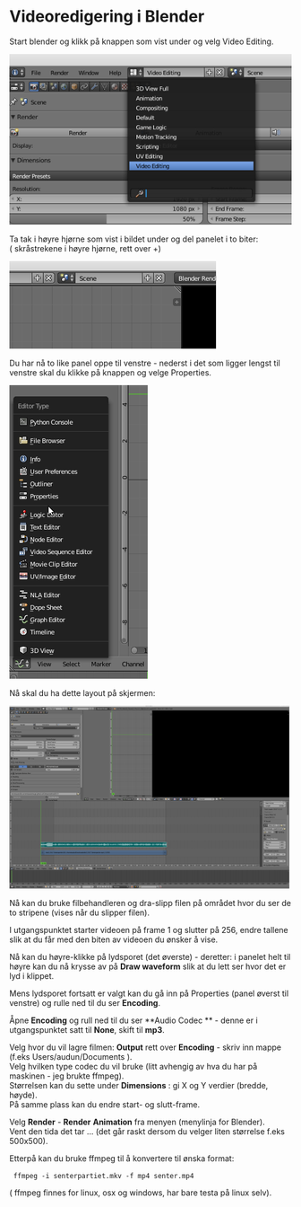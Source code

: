# Videoredigering i Blender

Start blender og klikk på knappen som vist under og velg Video Editing.

![](/assets/videolayout.png)

Ta tak i høyre hjørne som vist i bildet under og del panelet i to biter:  
\( skråstrekene i høyre hjørne, rett over +\)

![](/assets/splitwindow.png)

Du har nå to like panel oppe til venstre - nederst i det som ligger lengst til venstre skal du klikke på knappen og velge Properties.

![](/assets/prop.png)

Nå skal du ha dette layout på skjermen:

![](/assets/mainview.png)

Nå kan du bruke filbehandleren og dra-slipp filen på området hvor du ser de to stripene \(vises når du slipper filen\).

I utgangspunktet starter videoen på frame 1 og slutter på 256, endre tallene slik at du får med den biten av videoen du ønsker å vise.

Nå kan du høyre-klikke på lydsporet \(det øverste\) - deretter:  i panelet helt til høyre kan du nå krysse av på **Draw waveform** slik at du lett ser hvor det er lyd i klippet.

Mens lydsporet fortsatt er valgt kan du gå inn på Properties \(panel øverst til venstre\) og rulle ned til du ser **Encoding**.

Åpne **Encoding** og rull ned til du ser **Audio Codec ** - denne er i utgangspunktet satt til **None**, skift til **mp3**.

Velg hvor du vil lagre filmen:  **Output** rett over **Encoding** - skriv inn mappe \(f.eks Users/audun/Documents \).  
Velg hvilken type codec du vil bruke \(litt avhengig av hva du har på maskinen - jeg brukte ffmpeg\).  
Størrelsen kan du sette under **Dimensions** : gi X og Y verdier \(bredde, høyde\).  
På samme plass kan du endre start- og slutt-frame.

Velg **Render** - **Render** **Animation** fra menyen \(menylinja for Blender\).  
Vent den tida det tar ... \(det går raskt dersom du velger liten størrelse f.eks 500x500\).  


Etterpå kan du bruke ffmpeg til å konvertere til ønska format:

```
 ffmpeg -i senterpartiet.mkv -f mp4 senter.mp4
```

\( ffmpeg finnes for linux, osx og windows, har bare testa på linux selv\).

